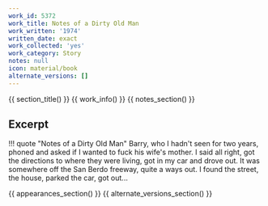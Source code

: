 ```yaml
---
work_id: 5372
work_title: Notes of a Dirty Old Man
work_written: '1974'
written_date: exact
work_collected: 'yes'
work_category: Story
notes: null
icon: material/book
alternate_versions: []
---
```


{{ section_title() }}
{{ work_info() }}
{{ notes_section() }}
## Excerpt
!!! quote "Notes of a Dirty Old Man"
    Barry, who I hadn't seen for two years, phoned and asked if I wanted to fuck his wife's mother. I said all right, got the directions to where they were living, got in my car and drove out. It was somewhere off the San Berdo freeway, quite a ways out. I found the street, the house, parked the car, got out...

{{ appearances_section() }}
{{ alternate_versions_section() }}